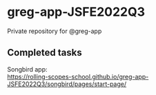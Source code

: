 # greg-app-JSFE2022Q3
Private repository for @greg-app
## Completed tasks  
Songbird app:  
https://rolling-scopes-school.github.io/greg-app-JSFE2022Q3/songbird/pages/start-page/  
